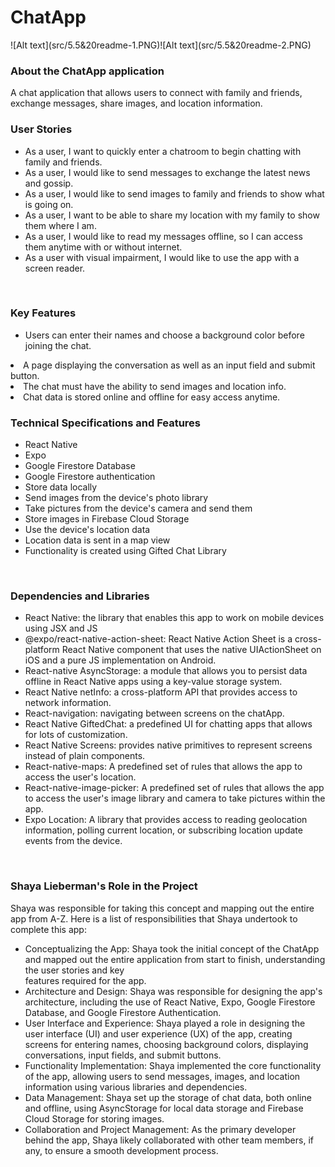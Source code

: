 <h1>ChatApp</h1>
![Alt text](src/5.5&20readme-1.PNG)![Alt text](src/5.5&20readme-2.PNG)
<br>
<h3>About the ChatApp application</h3>
A chat application that allows users to connect with family and friends, exchange messages, share images, and location information.
<h3>User Stories</h3>
<ul>
<li>As a user, I want to quickly enter a chatroom to begin chatting with family and friends.</li>
<li>As a user, I would like to send messages to exchange the latest news and gossip.</li>
<li>As a user, I would like to send images to family and friends to show what is going on.</li>
<li>As a user, I want to be able to share my location with my family to show them where I am.</li>
<li>As a user, I would like to read my messages offline, so I can access them anytime with or without internet.</li>
<li>As a user with visual impairment, I would like to use the app with a screen reader.</li>
</ul>
<br>
<h3>Key Features</h3>
<ul>
<li>Users can enter their names and choose a background color before joining the chat.</ul>
<li>A page displaying the conversation as well as an input field and submit button.</ul>
<li>The chat must have the ability to send images and location info.</ul>
<li>Chat data is stored online and offline for easy access anytime.</ul>
</ul>
<br>
<h3>Technical Specifications and Features</h3>
<ul>
<li>React Native</li>
<li>Expo</li>
<li>Google Firestore Database</li>
<li>Google Firestore authentication</li>
<li>Store data locally</li>
<li>Send images from the device's photo library</li>
<li>Take pictures from the device's camera and send them</li>
<li>Store images in Firebase Cloud Storage</li>
<li>Use the device's location data</li>
<li>Location data is sent in a map view</li>
<li>Functionality is created using Gifted Chat Library</li>
</ul>
<br>
<h3>Dependencies and Libraries</h3>
<ul>
<li>React Native: the library that enables this app to work on mobile devices using JSX and JS</li>
<li>@expo/react-native-action-sheet: React Native Action Sheet is a cross-platform React Native component that uses the native UIActionSheet on iOS and a pure JS implementation on Android.</li>
<li>React-native AsyncStorage: a module that allows you to persist data offline in React Native apps using a key-value storage system.</li>
<li>React Native netInfo: a cross-platform API that provides access to network information.</li>
<li>React-navigation: navigating between screens on the chatApp.</li>
<li>React Native GiftedChat: a predefined UI for chatting apps that allows for lots of customization.</li>
<li>React Native Screens: provides native primitives to represent screens instead of plain <View> components.</li>
<li>React-native-maps: A predefined set of rules that allows the app to access the user's location.</li>
<li>React-native-image-picker: A predefined set of rules that allows the app to access the user's image library and camera to take pictures within the app.</li>
<li>Expo Location: A library that provides access to reading geolocation information, polling current location, or subscribing location update events from the device.</li>
</ul>
<br>
<h3>Shaya Lieberman's Role in the Project</h3>
<p>Shaya was responsible for taking this concept and mapping out the entire app from A-Z. Here is a list of responsibilities that Shaya undertook to complete this app:</p>
<ul>
<li>Conceptualizing the App: Shaya took the initial concept of the ChatApp and mapped out the entire application from start to finish, understanding the user stories and key</li> features required for the app.</li>
<li>Architecture and Design: Shaya was responsible for designing the app's architecture, including the use of React Native, Expo, Google Firestore Database, and Google Firestore Authentication.</li>
<li>User Interface and Experience: Shaya played a role in designing the user interface (UI) and user experience (UX) of the app, creating screens for entering names, choosing background colors, displaying conversations, input fields, and submit buttons.</li>
<li>Functionality Implementation: Shaya implemented the core functionality of the app, allowing users to send messages, images, and location information using various libraries and dependencies.</li>
<li>Data Management: Shaya set up the storage of chat data, both online and offline, using AsyncStorage for local data storage and Firebase Cloud Storage for storing images.</li>
<li>Collaboration and Project Management: As the primary developer behind the app, Shaya likely collaborated with other team members, if any, to ensure a smooth development process.</li>
</ul>
